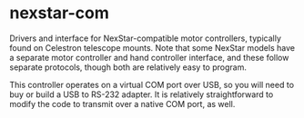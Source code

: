 # nexstar-com

Drivers and interface for NexStar-compatible motor controllers, typically found on Celestron telescope mounts. Note that some NexStar models have a separate motor controller and hand controller interface, and these follow separate protocols, though both are relatively easy to program.

This controller operates on a virtual COM port over USB, so you will need to buy or build a USB to RS-232 adapter. It is relatively straightforward to modify the code to transmit over a native COM port, as well.

